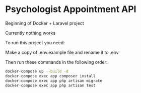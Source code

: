 # Psychologist Appointment API

Beginning of Docker + Laravel project

Currently nothing works

To run this project you need:

Make a copy of .env.example file and rename it to .env

Then run these commands in the following order:

```bash
docker-compose up --build -d
docker-compose exec app composer install
docker-compose exec app php artisan migrate
docker-compose exec app php artisan test
```
